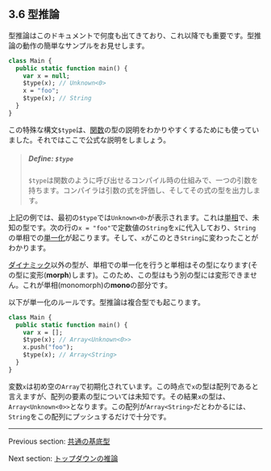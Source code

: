 ## 3.6 型推論

型推論はこのドキュメントで何度も出てきており、これ以降でも重要です。型推論の動作の簡単なサンプルをお見せします。

```haxe
class Main {
  public static function main() {
    var x = null;
    $type(x); // Unknown<0>
    x = "foo";
    $type(x); // String
  }
}
```
この特殊な構文`$type`は、[関数](types-function.md)の型の説明をわかりやすくするためにも使っていました。それではここで公式な説明をしましょう。

> ##### Define: `$type`
>
> `$type`は関数のように呼び出せるコンパイル時の仕組みで、一つの引数を持ちます。コンパイラは引数の式を評価し、そしてその式の型を出力します。

上記の例では、最初の`$type`では`Unknown<0>`が表示されます。これは[単相](types-monomorph.md)で、未知の型です。次の行の`x = "foo"`で定数値の`String`を`x`に代入しており、`String`の単相での[単一化](type-system-unification.md)が起こります。そして、`x`がこのとき`String`に変わったことがわかります。

[ダイナミック](types-dynamic.md)以外の型が、単相での単一化を行うと単相はその型になります(その型に変形(**morph**)します)。このため、この型はもう別の型には変形できません。これが単相(monomorph)の**mono**の部分です。

以下が単一化のルールです。型推論は複合型でも起こります。

```haxe
class Main {
  public static function main() {
    var x = [];
    $type(x); // Array<Unknown<0>>
    x.push("foo");
    $type(x); // Array<String>
  }
}
```

変数`x`は初め空の`Array`で初期化されています。この時点で`x`の型は配列であると言えますが、配列の要素の型については未知です。その結果`x`の型は、`Array<Unknown<0>>`となります。この配列が`Array<String>`だとわかるには、`String`をこの配列にプッシュするだけで十分です。

---

Previous section: [共通の基底型](type-system-unification-common-base-type.md)

Next section: [トップダウンの推論](type-system-top-down-inference.md)